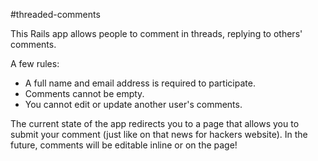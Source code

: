 #threaded-comments

This Rails app allows people to comment in threads, replying to others' comments.

A few rules:

  - A full name and email address is required to participate.
  - Comments cannot be empty.
  - You cannot edit or update another user's comments.


The current state of the app redirects you to a page that allows you to submit your comment (just like on that news for hackers website).  In the future, comments will be editable inline or on the page!








